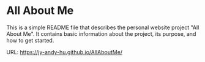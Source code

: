 # All About Me

This is a simple README file that describes the personal website project "All About Me". It contains basic information about the project, its purpose, and how to get started.

URL: https://jy-andy-hu.github.io/AllAboutMe/